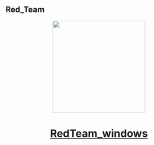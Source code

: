 ## Red_Team


<center><p><img src="https://redcanary.com/wp-content/uploads/Atomic-Red-Team-Logo.png" width="250px" /></p>

# [RedTeam_windows](https://mitre-attack.github.io/attack-navigator/enterprise/) </center>
